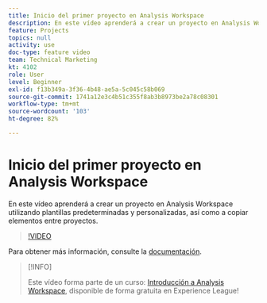 ```yaml
---
title: Inicio del primer proyecto en Analysis Workspace
description: En este vídeo aprenderá a crear un proyecto en Analysis Workspace utilizando plantillas predeterminadas y personalizadas, así como a copiar elementos entre proyectos.
feature: Projects
topics: null
activity: use
doc-type: feature video
team: Technical Marketing
kt: 4102
role: User
level: Beginner
exl-id: f13b349a-3f36-4b48-ae5a-5c045c58b069
source-git-commit: 1741a12e3c4b51c355f8ab3b8973be2a78c08301
workflow-type: tm+mt
source-wordcount: '103'
ht-degree: 82%

---
```


# Inicio del primer proyecto en Analysis Workspace

En este vídeo aprenderá a crear un proyecto en Analysis Workspace utilizando plantillas predeterminadas y personalizadas, así como a copiar elementos entre proyectos.

>[!VIDEO](https://video.tv.adobe.com/v/30368/?quality=12)

Para obtener más información, consulte la [documentación](https://experienceleague.adobe.com/docs/analytics/analyze/analysis-workspace/build-workspace-project/freeform-overview.html?lang=es).

>[!INFO]
>
> Este vídeo forma parte de un curso: [Introducción a Analysis Workspace](https://experienceleague.adobe.com/?recommended=Analytics-U-1-2020.1.workspace&amp;lang=es), disponible de forma gratuita en Experience League!
